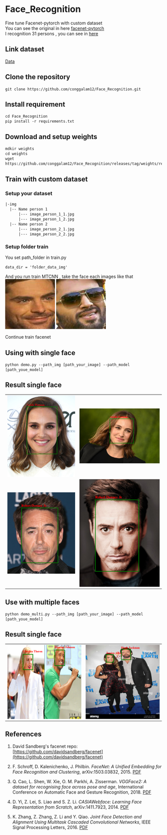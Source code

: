 # Face_Recognition
Fine tune Facenet-pytorch with custom dataset<br>
You can see the original in here [facenet-pytorch](https://github.com/timesler/facenet-pytorch) <br>
I recognition 31 persons , you can see in [here](https://github.com/conggalam12/Face_Recognition/blob/main/class.txt)
## Link dataset 
[Data](https://www.kaggle.com/datasets/vasukipatel/face-recognition-dataset?select=Original+Images&fbclid=IwAR0m77Hw6AU7EdLQI1tTE434Bl80PnpUispP3I_ashuYdDJRbPQdpDHIfsc)
## Clone the repository
```
git clone https://github.com/conggalam12/Face_Recognition.git
```
## Install requirement
```
cd Face_Recognition
pip install -r requirements.txt
```
## Download and setup weights
```
mdkir weights
cd weights
wget https://github.com/conggalam12/Face_Recognition/releases/tag/weights/resnet_face.pth
```
## Train with custom dataset
### Setup your dataset
```
|-img
  |-- Name person 1
      |--- image_person_1_1.jpg
      |--- image_person_1_2.jpg
  |-- Name person 2
      |--- image_person_2_1.jpg
      |--- image_person_2_2.jpg
```
### Setup folder train
You set path_folder in train.py<br>
```
data_dir = 'folder_data_img'
```
And you run train MTCNN , take the face each images like that <br>
![img1](https://github.com/conggalam12/Face_Recognition/blob/main/img/Zac%20Efron_90.jpg)
![img2](https://github.com/conggalam12/Face_Recognition/blob/main/img/Vijay%20Deverakonda_90.jpg)

Continue train facenet

## Using with single face
```
python demo.py --path_img [path_your_image] --path_model [path_youe_model]
```
## Result single face
|||
|-------|-------|
|![img1](https://github.com/conggalam12/Face_Recognition/blob/main/img/Natalie.PNG) | ![img2](https://github.com/conggalam12/Face_Recognition/blob/main/img/Natalie2.PNG) |
|![img3](https://github.com/conggalam12/Face_Recognition/blob/main/img/robert.PNG) | ![img4](https://github.com/conggalam12/Face_Recognition/blob/main/img/robert2.PNG) |
## Use with multiple faces
```
python demo_multi.py --path_img [path_your_image] --path_model [path_youe_model]
```
## Result single face
|||
|-------|-------|
|![img1](https://github.com/conggalam12/Face_Recognition/blob/main/img/multiface.PNG) | ![img2](https://github.com/conggalam12/Face_Recognition/blob/main/img/multiface2.PNG) |
## References

1. David Sandberg's facenet repo: [https://github.com/davidsandberg/facenet](https://github.com/davidsandberg/facenet)

1. F. Schroff, D. Kalenichenko, J. Philbin. _FaceNet: A Unified Embedding for Face Recognition and Clustering_, arXiv:1503.03832, 2015. [PDF](https://arxiv.org/pdf/1503.03832)

1. Q. Cao, L. Shen, W. Xie, O. M. Parkhi, A. Zisserman. _VGGFace2: A dataset for recognising face across pose and age_, International Conference on Automatic Face and Gesture Recognition, 2018. [PDF](http://www.robots.ox.ac.uk/~vgg/publications/2018/Cao18/cao18.pdf)

1. D. Yi, Z. Lei, S. Liao and S. Z. Li. _CASIAWebface: Learning Face Representation from Scratch_, arXiv:1411.7923, 2014. [PDF](https://arxiv.org/pdf/1411.7923)

1. K. Zhang, Z. Zhang, Z. Li and Y. Qiao. _Joint Face Detection and Alignment Using Multitask Cascaded Convolutional Networks_, IEEE Signal Processing Letters, 2016. [PDF](https://kpzhang93.github.io/MTCNN_face_detection_alignment/paper/spl.pdf)

    
